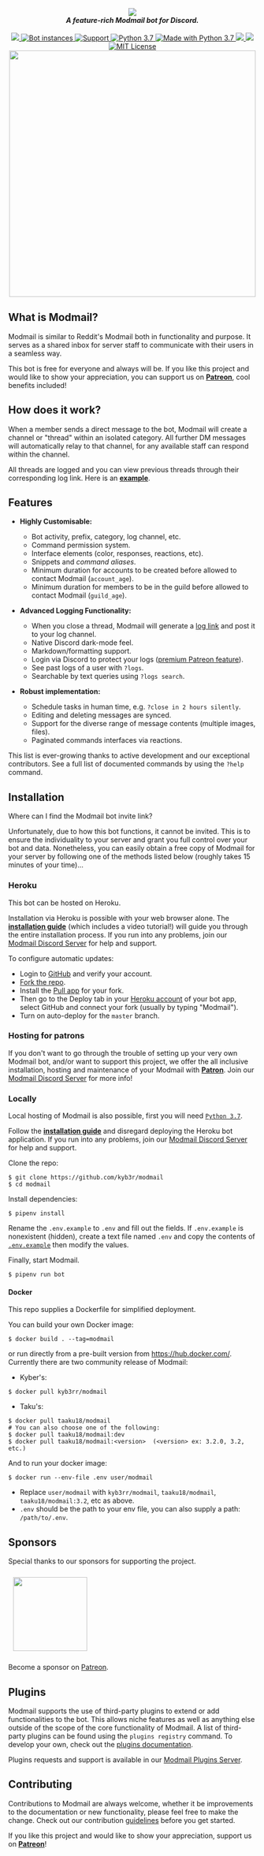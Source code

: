 <div align="center">
  <img src="https://i.imgur.com/o558Qnq.png" align="center">
  <br>
  <strong><i>A feature-rich Modmail bot for Discord.</i></strong>
  <br>
  <br>

  <a href="https://heroku.com/deploy?template=https://github.com/kyb3r/modmail">
    <img src="https://img.shields.io/badge/deploy_to-heroku-997FBC.svg?style=for-the-badge&logo=Heroku">
  </a>

  <a href="https://github.com/kyb3r/modmail/">
    <img src="https://api.modmail.tk/badges/instances.svg" alt="Bot instances">
  </a>

  <a href="https://discord.gg/j5e9p8w">
    <img src="https://img.shields.io/discord/515071617815019520.svg?label=Discord&logo=Discord&colorB=7289da&style=for-the-badge" alt="Support">
  </a>

  <a href="https://patreon.com/kyber">
    <img src="https://img.shields.io/badge/patreon-donate-orange.svg?style=for-the-badge&logo=Patreon" alt="Python 3.7">
  </a>

  <a href="https://www.python.org/downloads/">
    <img src="https://img.shields.io/badge/Made%20With-Python%203.7-blue.svg?style=for-the-badge&logo=Python" alt="Made with Python 3.7">
  </a>

  <a href="https://travis-ci.com/kyb3r/modmail">
    <img src="https://img.shields.io/travis/com/kyb3r/modmail?style=for-the-badge&logo=Travis">
  </a>  

  <a href="https://github.com/ambv/black">
    <img src="https://img.shields.io/badge/Code%20Style-Black-black?style=for-the-badge">
  </a>

  <a href="https://github.com/kyb3r/modmail/blob/master/LICENSE">
    <img src="https://img.shields.io/badge/license-agpl-e74c3c.svg?style=for-the-badge" alt="MIT License">
  </a>

<br>
<img src='https://i.imgur.com/fru5Q07.png' align='center' width=500>
</div>


## What is Modmail?

Modmail is similar to Reddit's Modmail both in functionality and purpose. It serves as a shared inbox for server staff to communicate with their users in a seamless way.

This bot is free for everyone and always will be. If you like this project and would like to show your appreciation, you can support us on **[Patreon](https://www.patreon.com/kyber)**, cool benefits included! 

## How does it work?

When a member sends a direct message to the bot, Modmail will create a channel or "thread" within an isolated category. All further DM messages will automatically relay to that channel, for any available staff can respond within the channel.

All threads are logged and you can view previous threads through their corresponding log link. Here is an [**example**](https://logs.modmail.tk/example).

## Features

* **Highly Customisable:**
  * Bot activity, prefix, category, log channel, etc.
  * Command permission system.
  * Interface elements (color, responses, reactions, etc).
  * Snippets and *command aliases*.
  * Minimum duration for accounts to be created before allowed to contact Modmail (`account_age`).
  * Minimum duration for members to be in the guild before allowed to contact Modmail (`guild_age`). 

* **Advanced Logging Functionality:**
  * When you close a thread, Modmail will generate a [log link](https://logs.modmail.tk/example) and post it to your log channel.
  * Native Discord dark-mode feel.
  * Markdown/formatting support.
  * Login via Discord to protect your logs ([premium Patreon feature](https://patreon.com/kyber)).
  * See past logs of a user with `?logs`.
  * Searchable by text queries using `?logs search`.

* **Robust implementation:**
  * Schedule tasks in human time, e.g. `?close in 2 hours silently`.
  * Editing and deleting messages are synced.
  * Support for the diverse range of message contents (multiple images, files).
  * Paginated commands interfaces via reactions.

This list is ever-growing thanks to active development and our exceptional contributors. See a full list of documented commands by using the `?help` command.

## Installation

Where can I find the Modmail bot invite link? 

Unfortunately, due to how this bot functions, it cannot be invited. This is to ensure the individuality to your server and grant you full control over your bot and data. Nonetheless, you can easily obtain a free copy of Modmail for your server by following one of the methods listed below (roughly takes 15 minutes of your time)...

### Heroku

This bot can be hosted on Heroku.

Installation via Heroku is possible with your web browser alone. 
The [**installation guide**](https://github.com/kyb3r/modmail/wiki/Installation) (which includes a video tutorial!) will guide you through the entire installation process. If you run into any problems, join our [Modmail Discord Server](https://discord.gg/etJNHCQ) for help and support.

To configure automatic updates:
 - Login to [GitHub](https://github.com/) and verify your account.
 - [Fork the repo](https://github.com/kyb3r/modmail/fork).
 - Install the [Pull app](https://github.com/apps/pull) for your fork. 
 - Then go to the Deploy tab in your [Heroku account](https://dashboard.heroku.com/apps) of your bot app, select GitHub and connect your fork (usually by typing "Modmail"). 
 - Turn on auto-deploy for the `master` branch.

### Hosting for patrons

If you don't want to go through the trouble of setting up your very own Modmail bot, and/or want to support this project, we offer the all inclusive installation, hosting and maintenance of your Modmail with [**Patron**](https://patreon.com/kyber). Join our [Modmail Discord Server](https://discord.gg/etJNHCQ) for more info! 

### Locally

Local hosting of Modmail is also possible, first you will need [`Python 3.7`](https://www.python.org/downloads/).

Follow the [**installation guide**](https://github.com/kyb3r/modmail/wiki/Installation) and disregard deploying the Heroku bot application. If you run into any problems, join our [Modmail Discord Server](https://discord.gg/etJNHCQ) for help and support.

Clone the repo:

```console
$ git clone https://github.com/kyb3r/modmail
$ cd modmail
```

Install dependencies:

```console
$ pipenv install
```

Rename the `.env.example` to `.env` and fill out the fields. If `.env.example` is nonexistent (hidden), create a text file named `.env` and copy the contents of [`.env.example`](https://raw.githubusercontent.com/kyb3r/modmail/master/.env.example) then modify the values.

Finally, start Modmail.

```console
$ pipenv run bot
```

#### Docker

This repo supplies a Dockerfile for simplified deployment. 

You can build your own Docker image:

```console
$ docker build . --tag=modmail
```

or run directly from a pre-built version from https://hub.docker.com/. Currently there are two community release of Modmail:

- Kyber's:

```console
$ docker pull kyb3rr/modmail
```

- Taku's:

```console
$ docker pull taaku18/modmail
# You can also choose one of the following:
$ docker pull taaku18/modmail:dev
$ docker pull taaku18/modmail:<version>  (<version> ex: 3.2.0, 3.2, etc.)
```

And to run your docker image:

```console
$ docker run --env-file .env user/modmail
```
- Replace `user/modmail` with `kyb3rr/modmail`, `taaku18/modmail`, `taaku18/modmail:3.2`, etc as above.
- `.env` should be the path to your env file, you can also supply a path: `/path/to/.env`.

## Sponsors

Special thanks to our sponsors for supporting the project.

<a href='https://www.youtube.com/channel/UCgSmBJD9imASmJRleycTCwQ/featured'>
  <img height=150 src='https://i.imgur.com/WyzaPKY.png' style='margin:10'>
</a>

Become a sponsor on [Patreon](https://patreon.com/kyber).

## Plugins

Modmail supports the use of third-party plugins to extend or add functionalities to the bot. This allows niche features as well as anything else outside of the scope of the core functionality of Modmail. A list of third-party plugins can be found using the `plugins registry` command. To develop your own, check out the [plugins documentation](https://github.com/kyb3r/modmail/wiki/Plugins).

Plugins requests and support is available in our [Modmail Plugins Server](https://discord.gg/4JE4XSW).

## Contributing

Contributions to Modmail are always welcome, whether it be improvements to the documentation or new functionality, please feel free to make the change. Check out our contribution [guidelines](https://github.com/kyb3r/modmail/blob/master/CONTRIBUTING.md) before you get started.

If you like this project and would like to show your appreciation, support us on **[Patreon](https://www.patreon.com/kyber)**!
